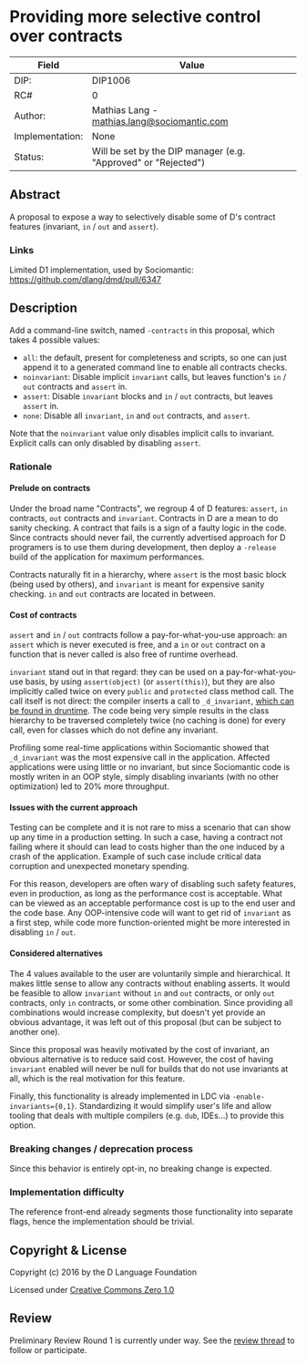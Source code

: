 # Providing more selective control over contracts

| Field           | Value                                                           |
|-----------------|-----------------------------------------------------------------|
| DIP:            | DIP1006                                                         |
| RC#             | 0                                                               |
| Author:         | Mathias Lang - mathias.lang@sociomantic.com                     |
| Implementation: | None                                                            |
| Status:         | Will be set by the DIP manager (e.g. "Approved" or "Rejected")  |


## Abstract

A proposal to expose a way to selectively disable some of D's contract features
(invariant, `in` / `out` and `assert`).


### Links

Limited D1 implementation, used by Sociomantic: https://github.com/dlang/dmd/pull/6347


## Description

Add a command-line switch, named `-contracts` in this proposal, which takes 4 possible values:

- `all`: the default, present for completeness and scripts, so one can just append it to a generated command line to enable all contracts checks.
- `noinvariant`: Disable implicit `invariant` calls, but leaves function's `in` / `out` contracts and `assert` in.
- `assert`: Disable `invariant` blocks and `in` / `out` contracts, but leaves `assert` in.
- `none`: Disable all `invariant`, `in` and `out` contracts, and `assert`.

Note that the `noinvariant` value only disables implicit calls to invariant. Explicit calls can only disabled by disabling `assert`.


### Rationale

#### Prelude on contracts

Under the broad name "Contracts", we regroup 4 of D features: `assert`, `in` contracts, `out` contracts and `invariant`.
Contracts in D are a mean to do sanity checking. A contract that fails is a sign of a faulty logic in the code.
Since contracts should never fail, the currently advertised approach for D programers is to use them during development,
then deploy a `-release` build of the application for maximum performances.

Contracts naturally fit in a hierarchy, where `assert` is the most basic block (being used by others),
and `invariant` is meant for expensive sanity checking. `in` and `out` contracts are located in between.

#### Cost of contracts

`assert` and `in` / `out` contracts follow a pay-for-what-you-use approach: an `assert` which is never executed is free,
and a `in` or `out` contract on a function that is never called is also free of runtime overhead.

`invariant` stand out in that regard: they can be used on a pay-for-what-you-use basis, by using `assert(object)` (or `assert(this)`),
but they are also implicitly called twice on every `public` and `protected` class method call.
The call itself is not direct: the compiler inserts a call to `_d_invariant`, [which can be found in druntime](https://github.com/dlang/druntime/blob/v2.072.0/src/rt/invariant.d).
The code being very simple results in the class hierarchy to be traversed completely twice (no caching is done)
for every call, even for classes which do not define any invariant.

Profiling some real-time applications within Sociomantic showed that `_d_invariant` was the most expensive call in the application.
Affected applications were using little or no invariant, but since Sociomantic code is mostly writen in an OOP style,
simply disabling invariants (with no other optimization) led to 20% more throughput.

#### Issues with the current approach

Testing can be complete and it is not rare to miss a scenario that can show up any time in a production setting.
In such a case, having a contract not failing where it should can lead to costs higher than the one induced by a crash of the application.
Example of such case include critical data corruption and unexpected monetary spending.

For this reason, developers are often wary of disabling such safety features, even in production, as long as the performance cost is acceptable.
What can be viewed as an acceptable performance cost is up to the end user and the code base.
Any OOP-intensive code will want to get rid of `invariant` as a first step, while code more function-oriented might be more interested in disabling `in` / `out`.

#### Considered alternatives

The 4 values available to the user are voluntarily simple and hierarchical. It makes little sense to allow any contracts without enabling asserts.
It would be feasible to allow `invariant` without `in` and `out` contracts, or only `out` contracts, only `in` contracts, or some other combination.
Since providing all combinations would increase complexity, but doesn't yet provide an obvious advantage, it was left out of this proposal (but can be subject to another one).

Since this proposal was heavily motivated by the cost of invariant, an obvious alternative is to reduce said cost.
However, the cost of having `invariant` enabled will never be null for builds that do not use invariants at all, which is the real motivation for this feature.

Finally, this functionality is already implemented in LDC via `-enable-invariants={0,1}`.
Standardizing it would simplify user's life and allow tooling that deals with multiple compilers (e.g. `dub`, IDEs...) to provide this option.

### Breaking changes / deprecation process

Since this behavior is entirely opt-in, no breaking change is expected.

### Implementation difficulty

The reference front-end already segments those functionality into separate flags, hence the implementation should be trivial.

## Copyright & License

Copyright (c) 2016 by the D Language Foundation

Licensed under [Creative Commons Zero 1.0](https://creativecommons.org/publicdomain/zero/1.0/legalcode.txt)

## Review

Preliminary Review Round 1 is currently under way. See the [review thread](http://forum.dlang.org/post/rsafosvkhxddkxptaziy@forum.dlang.org) to follow or participate.
